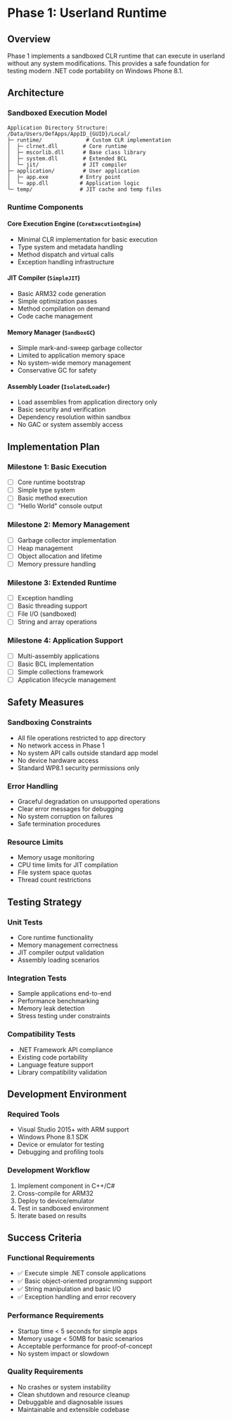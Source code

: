 # Phase 1: Userland Runtime

## Overview
Phase 1 implements a sandboxed CLR runtime that can execute in userland without any system modifications. This provides a safe foundation for testing modern .NET code portability on Windows Phone 8.1.

## Architecture

### Sandboxed Execution Model
```
Application Directory Structure:
/Data/Users/DefApps/AppID_{GUID}/Local/
├─ runtime/              # Custom CLR implementation
│  ├─ clrnet.dll        # Core runtime
│  ├─ mscorlib.dll      # Base class library  
│  ├─ system.dll        # Extended BCL
│  └─ jit/              # JIT compiler
├─ application/         # User application
│  ├─ app.exe          # Entry point
│  └─ app.dll          # Application logic
└─ temp/               # JIT cache and temp files
```

### Runtime Components

#### Core Execution Engine (`CoreExecutionEngine`)
- Minimal CLR implementation for basic execution
- Type system and metadata handling
- Method dispatch and virtual calls
- Exception handling infrastructure

#### JIT Compiler (`SimpleJIT`) 
- Basic ARM32 code generation
- Simple optimization passes
- Method compilation on demand
- Code cache management

#### Memory Manager (`SandboxGC`)
- Simple mark-and-sweep garbage collector
- Limited to application memory space
- No system-wide memory management
- Conservative GC for safety

#### Assembly Loader (`IsolatedLoader`)
- Load assemblies from application directory only
- Basic security and verification
- Dependency resolution within sandbox
- No GAC or system assembly access

## Implementation Plan

### Milestone 1: Basic Execution
- [ ] Core runtime bootstrap
- [ ] Simple type system
- [ ] Basic method execution
- [ ] "Hello World" console output

### Milestone 2: Memory Management  
- [ ] Garbage collector implementation
- [ ] Heap management
- [ ] Object allocation and lifetime
- [ ] Memory pressure handling

### Milestone 3: Extended Runtime
- [ ] Exception handling
- [ ] Basic threading support
- [ ] File I/O (sandboxed)
- [ ] String and array operations

### Milestone 4: Application Support
- [ ] Multi-assembly applications
- [ ] Basic BCL implementation
- [ ] Simple collections framework
- [ ] Application lifecycle management

## Safety Measures

### Sandboxing Constraints
- All file operations restricted to app directory
- No network access in Phase 1
- No system API calls outside standard app model
- No device hardware access
- Standard WP8.1 security permissions only

### Error Handling
- Graceful degradation on unsupported operations
- Clear error messages for debugging
- No system corruption on failures
- Safe termination procedures

### Resource Limits
- Memory usage monitoring
- CPU time limits for JIT compilation  
- File system space quotas
- Thread count restrictions

## Testing Strategy

### Unit Tests
- Core runtime functionality
- Memory management correctness
- JIT compiler output validation
- Assembly loading scenarios

### Integration Tests
- Sample applications end-to-end
- Performance benchmarking
- Memory leak detection
- Stress testing under constraints

### Compatibility Tests
- .NET Framework API compliance
- Existing code portability
- Language feature support
- Library compatibility validation

## Development Environment

### Required Tools
- Visual Studio 2015+ with ARM support
- Windows Phone 8.1 SDK  
- Device or emulator for testing
- Debugging and profiling tools

### Development Workflow
1. Implement component in C++/C#
2. Cross-compile for ARM32
3. Deploy to device/emulator
4. Test in sandboxed environment
5. Iterate based on results

## Success Criteria

### Functional Requirements
- ✅ Execute simple .NET console applications
- ✅ Basic object-oriented programming support
- ✅ String manipulation and basic I/O
- ✅ Exception handling and error recovery

### Performance Requirements  
- Startup time < 5 seconds for simple apps
- Memory usage < 50MB for basic scenarios
- Acceptable performance for proof-of-concept
- No system impact or slowdown

### Quality Requirements
- No crashes or system instability
- Clean shutdown and resource cleanup
- Debuggable and diagnosable issues
- Maintainable and extensible codebase